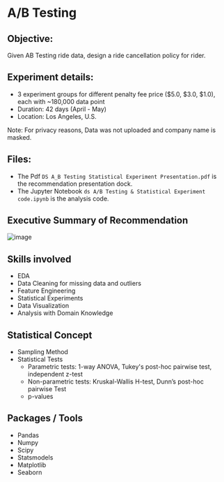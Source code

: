# A/B Testing
## Objective: 
Given AB Testing ride data, design a ride cancellation policy for rider.

## Experiment details:
- 3 experiment groups for different penalty fee price ($5.0, $3.0, $1.0), each with ~180,000 data point
- Duration: 42 days (April - May)
- Location: Los Angeles, U.S.

Note: For privacy reasons, Data was not uploaded and company name is masked.


## Files:
- The Pdf `DS A_B Testing Statistical Experiment Presentation.pdf` is the recommendation presentation dock.
- The Jupyter Notebook `ds A/B Testing & Statistical Experiment code.ipynb` is the analysis code.


## Executive Summary of Recommendation
![image](https://user-images.githubusercontent.com/42402011/202758239-33bf18c0-fee4-4687-a7b2-cf4698a9f72e.png)


## Skills involved
- EDA 
- Data Cleaning for missing data and outliers
- Feature Engineering
- Statistical Experiments
- Data Visualization
- Analysis with Domain Knowledge 


## Statistical Concept
- Sampling Method
- Statistical Tests
    - Parametric tests: 1-way ANOVA, Tukey's post-hoc pairwise test, independent z-test 
    - Non-parametric tests: Kruskal-Wallis H-test, Dunn’s post-hoc pairwise Test
    - p-values


## Packages / Tools
- Pandas
- Numpy
- Scipy
- Statsmodels
- Matplotlib
- Seaborn
